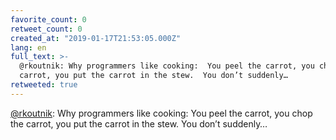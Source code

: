 ```yaml
---
favorite_count: 0
retweet_count: 0
created_at: "2019-01-17T21:53:05.000Z"
lang: en
full_text: >-
  @rkoutnik: Why programmers like cooking:  You peel the carrot, you chop the
  carrot, you put the carrot in the stew.  You don’t suddenly…
retweeted: true
---
```


[@rkoutnik](https://twitter.com/rkoutnik): Why programmers like cooking: You
peel the carrot, you chop the carrot, you put the carrot in the stew. You don’t
suddenly…
